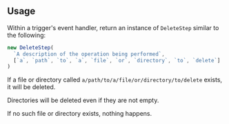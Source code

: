 ## Usage

Within a trigger's event handler, return an instance of `DeleteStep` similar to
the following:

```typescript
new DeleteStep(
  `A description of the operation being performed`,
  [`a`, `path`, `to`, `a`, `file`, `or`, `directory`, `to`, `delete`]
)
```

If a file or directory called `a/path/to/a/file/or/directory/to/delete` exists,
it will be deleted.

Directories will be deleted even if they are not empty.

If no such file or directory exists, nothing happens.
